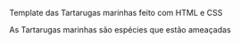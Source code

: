 Template das Tartarugas marinhas feito com HTML e CSS

As Tartarugas marinhas são espécies que estão ameaçadas

